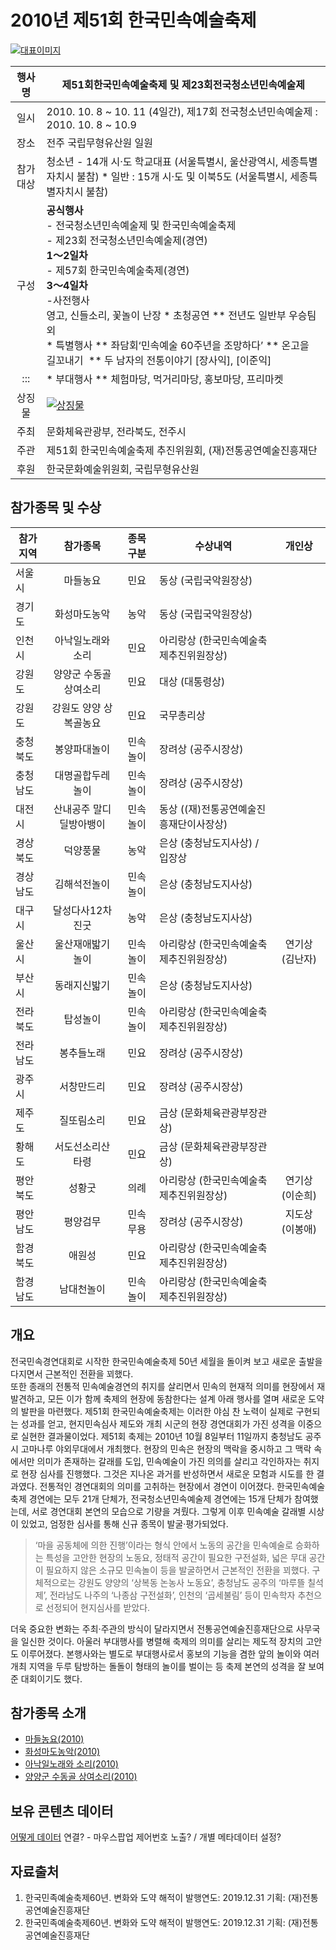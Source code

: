 <meta charset="euc-kr">

# 2010년 제51회 한국민속예술축제

[![대표이미지](http://www.kfaf.or.kr/archive/image/2010_한국민속예술제_main.png)](//www.naver.com)



| 행사명  | 제51회한국민속예술축제 및 제23회전국청소년민속예술제 | 
| :-------------: |-------------| 
| 일시  | 2010. 10. 8 ~ 10. 11 (4일간),  제17회 전국청소년민속예술제 : 2010. 10. 8 ~ 10.9 | 
| 장소	| 전주 국립무형유산원 일원 | 
| 참가대상 | 청소년  - 14개 시‧도 학교대표 (서울특별시, 울산광역시, 세종특별자치시 불참) * 일반 : 15개 시‧도 및 이북5도 (서울특별시, 세종특별자치시 불참) | 
| 구성  | **공식행사**<br/>- 전국청소년민속예술제 및 한국민속예술축제<br/>- 제23회 전국청소년민속예술제(경연)<br/>**1～2일차**<br/>- 제57회 한국민속예술축제(경연)<br/>**3～4일차**<br/>-사전행사 <br/>영고, 신들소리, 꽃놀이 난장	* 초청공연 ** 전년도 일반부 우승팀 외	<br/>* 특별행사 ** 좌담회‘민속예술 60주년을 조망하다’	** 온고을 길꼬내기 	** 두 남자의 전통이야기 [장사익], [이준익]	| 
| ::: | * 부대행사 ** 체험마당, 먹거리마당, 홍보마당, 프리마켓 | 
| 상징물   | [![상징물](http://www.google.com/images/logo.gif)](//www.naver.com) | 
| 주최	| 문화체육관광부, 전라북도, 전주시 | 
| 주관	| 제51회 한국민속예술축제 추진위원회, (재)전통공연예술진흥재단 | 
| 후원	| 한국문화예술위원회, 국립무형유산원 | 

## 참가종목 및 수상
| 참가지역  | 참가종목  | 종목구분  | 수상내역  | 개인상 | 
| ------------- |:-------------:|:-------------:|-------------|:-------------:|
| 서울시  | 마들농요  | 민요  | 동상 (국립국악원장상) | 
| 경기도  | 화성마도농악  | 농악  | 동상 (국립국악원장상) | 
| 인천시  | 아낙일노래와 소리  | 민요  | 아리랑상 (한국민속예술축제추진위원장상) | 
| 강원도  | 양양군 수동골 상여소리  | 민요  | 대상 (대통령상) | 
| 강원도  | 강원도 양양 상복골농요  | 민요  | 국무총리상 | 
| 충청북도  | 봉양파대놀이  | 민속놀이  | 장려상 (공주시장상) | 
| 충청남도  | 대명골합두레놀이  | 민속놀이  | 장려상 (공주시장상) | 
| 대전시  | 산내공주 말디딜방아뱅이  | 민속놀이  | 동상 ((재)전통공연예술진흥재단이사장상) | 
| 경상북도  | 덕양풍물  | 농악  | 은상 (충청남도지사상) / 입장상 | 
| 경상남도  | 김해석전놀이  | 민속놀이  | 은상 (충청남도지사상) | 
| 대구시  | 달성다사12차진굿  | 농악  | 은상 (충청남도지사상) | 
| 울산시  | 울산재애밟기놀이  | 민속놀이  | 아리랑상 (한국민속예술축제추진위원장상)  | 연기상 (김난자)	|
| 부산시  | 동래지신밟기  | 민속놀이  | 은상 (충청남도지사상) | 
| 전라북도  | 탑성놀이  | 민속놀이  | 아리랑상 (한국민속예술축제추진위원장상) | 
| 전라남도  | 봉추들노래  | 민요  | 장려상 (공주시장상) | 
| 광주시  | 서창만드리  | 민요  | 장려상 (공주시장상) | 
| 제주도  | 질또림소리  | 민요  | 금상 (문화체육관광부장관상) | 
| 황해도  | 서도선소리산타령  | 민요  | 금상 (문화체육관광부장관상) | 
| 평안북도  | 성황굿  | 의례  | 아리랑상 (한국민속예술축제추진위원장상)  | 연기상 (이순희)	|
| 평안남도  | 평양검무  | 민속무용  | 장려상 (공주시장상)  | 지도상 (이봉애)	|
| 함경북도  | 애원성  | 민요  | 아리랑상 (한국민속예술축제추진위원장상) | 
| 함경남도  | 남대천놀이  | 민속놀이  | 아리랑상 (한국민속예술축제추진위원장상) | 

## 개요
전국민속경연대회로 시작한 한국민속예술축제 50년 세월을 돌이켜 보고 새로운 출발을 다지면서 근본적인 전환을 꾀했다.<br/>
또한 종래의 전통적 민속예술경연의 취지를 살리면서 민속의 현재적 의미를 현장에서 재발견하고, 모든 이가 함께 축제의 현장에 동참한다는 설계 아래 행사를 열며 새로운 도약의 발판을 마련했다. 
제51회 한국민속예술축제는 이러한 야심 찬 노력이 실제로 구현되는 성과를 얻고, 현지민속심사 제도와 개최 시군의 현장 경연대회가 가진 성격을 이중으로 실현한 결과물이었다. 제51회 축제는 2010년 10월 8일부터 11일까지 충청남도 공주시 고마나루 야외무대에서 개최했다. 현장의 민속은 현장의 맥락을 중시하고 그 맥락 속에서만 의미가 존재하는 갈래를 도입, 민속예술이 가진 의의를 살리고 각인하자는 취지로 현장 심사를 진행했다. 그것은 지나온 과거를 반성하면서 새로운 모험과 시도를 한 결과였다. 
전통적인 경연대회의 의미를 고취하는 현장에서 경연이 이어졌다. 한국민속예술축제 경연에는 모두 21개 단체가, 전국청소년민속예술제 경연에는 15개 단체가 참여했는데, 서로 경연대회 본연의 모습으로 기량을 겨뤘다. 그렇게 이후 민속예술 갈래별 시상이 있었고, 엄정한 심사를 통해 신규 종목이 발굴·평가되었다.
> ‘마을 공동체에 의한 진행’이라는 형식 안에서 노동의 공간을 민속예술로 승화하는 특성을 고안한 현장의 노동요, 정태적 공간이 필요한 구전설화, 넓은 무대 공간이 필요하지 않은 소규모 민속놀이 등을 발굴하면서 근본적인 전환을 꾀했다. 구체적으로는 강원도 양양의 ‘상복동 논농사 노동요’, 충청남도 공주의 ‘마루뜰 칠석제’, 전라남도 나주의 ‘나종삼 구전설화’, 인천의 ‘곱세불림’ 등이 민속학자 추천으로 선정되어 현지심사를 받았다.  

더욱 중요한 변화는 주최·주관의 방식이 달라지면서 전통공연예술진흥재단으로 사무국을 일신한 것이다.
아울러 부대행사를 병렬해 축제의 의미를 살리는 제도적 장치의 고안도 이루어졌다. 본행사와는 별도로 부대행사로서 홍보의 기능을 겸한 앞의 놀이와 여러 개최 지역을 두루 탐방하는 돌돌이 형태의 놀이를 벌이는 등 축제 본연의 성격을 잘 보여준 대회이기도 했다.


## 참가종목 소개
- [마들농요(2010)](performance/마들농요.md "문서바로가기")
- [화성마도농악(2010)](performance/화성마도농악.md "문서바로가기")
- [아낙일노래와 소리(2010)](performance/아낙일노래와소리.md "문서바로가기")
- [양양군 수동골 상여소리(2010)](performance/양양군수동골상여소리.md "문서바로가기")


## 보유 콘텐츠 데이터

[어떻게 데이터](asset/picture/나막신흑피화등신발.md) 연결? - 마우스팝업 제어번호 노출? / 개별 메타데이터 설정?



## 자료출처
1. 한국민족예술축제60년. 변화와 도약 해적이 발행연도: 2019.12.31 기획: (재)전통공연예술진흥재단
2. 한국민족예술축제60년. 변화와 도약 해적이 발행연도: 2019.12.31 기획: (재)전통공연예술진흥재단

